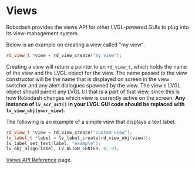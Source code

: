 # Views

Robodash provides the views API for other LVGL-powered GUIs to plug into its
view-management system.

Below is an example on creating a view called "my view".

```cpp
rd_view_t *view = rd_view_create("my view");
```

Creating a view will return a pointer to an `rd_view_t`, which holds the name of
the view and the LVGL object for the view. The name passed to the view
constructor will be the name that is displayed on screen in the view switcher
and any alert dialogues spawned by the view. The view's LVGL object should
parent any LVGL UI that is a part of that view, since this is how Robodash
changes which view is currently active on the screen. **Any instance of
`lv_scr_act()` in your LVGL GUI code should be replaced with
`lv_view_obj(your_view)`.**

The following is an example of a simple view that displays a text label.

```cpp
rd_view_t *view = rd_view_create("custom view");
lv_label_t *label = lv_label_create(rd_view_obj(view));
lv_label_set_text(label, "example");
lv_obj_align(label, LV_ALIGN_CENTER, 0, 0);
```

[Views API Reference](../../api/view.md) page.

